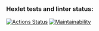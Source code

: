 ### Hexlet tests and linter status:
[![Actions Status](https://github.com/Mishakardavskiy/php-project-45/actions/workflows/hexlet-check.yml/badge.svg)](https://github.com/Mishakardavskiy/php-project-45/actions)
[![Maintainability](https://api.codeclimate.com/v1/badges/cc0e48a42d0f02a1193c/maintainability)](https://codeclimate.com/github/Mishakardavskiy/php-project-45/maintainability)
